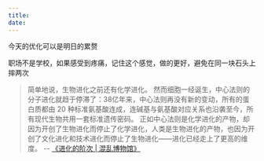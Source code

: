 ```yaml
---
title: 
date: 
---
```


 今天的优化可以是明日的累赘

 职场不是学校，如果感受到疼痛，记住这个感觉，做的更好，避免在同一块石头上摔两次

 > 简单地说，生物进化之前还有化学进化。 然而细胞一经诞生，中心法则的分子进化就趋于停滞了：38亿年来，中心法则再没有新的变动，所有的蛋白质都由 20 种标准氨基酸连成，连碱基与氨基酸对应关系也沿袭至今，所有现代生物共用一套标准遗传密码。 正如中心法则是化学进化的产物，却因为开创了生物进化而停止了化学进化，人类是生物进化的产物，也因为开创了文化进化和技术进化而停止了生物进化——进化已经走上了更高的维度。  -- [《进化的阶次 | 混乱博物馆》](https://zhuanlan.zhihu.com/p/44211397)
